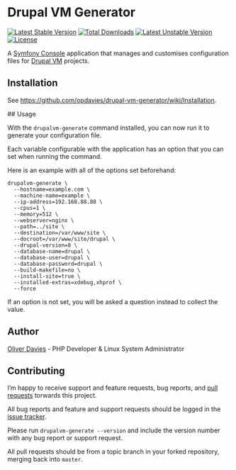 # Drupal VM Generator

[![Latest Stable Version](https://poser.pugx.org/opdavies/drupal-vm-config-generator/v/stable)](https://packagist.org/packages/opdavies/drupal-vm-config-generator) [![Total Downloads](https://poser.pugx.org/opdavies/drupal-vm-config-generator/downloads)](https://packagist.org/packages/opdavies/drupal-vm-config-generator) [![Latest Unstable Version](https://poser.pugx.org/opdavies/drupal-vm-config-generator/v/unstable)](https://packagist.org/packages/opdavies/drupal-vm-config-generator) [![License](https://poser.pugx.org/opdavies/drupal-vm-config-generator/license)](https://packagist.org/packages/opdavies/drupal-vm-config-generator)

A [Symfony Console](http://symfony.com/doc/current/components/console/introduction.html) application that manages and customises configuration files for [Drupal VM](http://www.drupalvm.com) projects.

## Installation

See https://github.com/opdavies/drupal-vm-generator/wiki/Installation.

## Usage

With the `drupalvm-generate` command installed, you can now run it to generate your configuration file.

Each variable configurable with the application has an option that you can set when running the command.

Here is an example with all of the options set beforehand:

```
drupalvm-generate \
  --hostname=example.com \
  --machine-name=example \
  --ip-address=192.168.88.88 \
  --cpus=1 \
  --memory=512 \
  --webserver=nginx \
  --path=../site \
  --destination=/var/www/site \
  --docroot=/var/www/site/drupal \
  --drupal-version=8 \
  --database-name=drupal \
  --database-user=drupal \
  --database-password=drupal \
  --build-makefile=no \
  --install-site=true \
  --installed-extras=xdebug,xhprof \
  --force
```

If an option is not set, you will be asked a question instead to collect the value.

## Author

[Oliver Davies](https://www.oliverdavies.uk) - PHP Developer & Linux System Administrator

## Contributing

I’m happy to receive support and feature requests, bug reports, and [pull requests](https://help.github.com/articles/creating-a-pull-request) torwards this project.

All bug reports and feature and support requests should be logged in the [issue tracker](https://github.com/opdavies/drupal-vm-generator/issues).

Please run `drupalvm-generate --version` and include the version number with any bug report or support request.

All pull requests should be from a topic branch in your forked repository, merging back into `master`.
